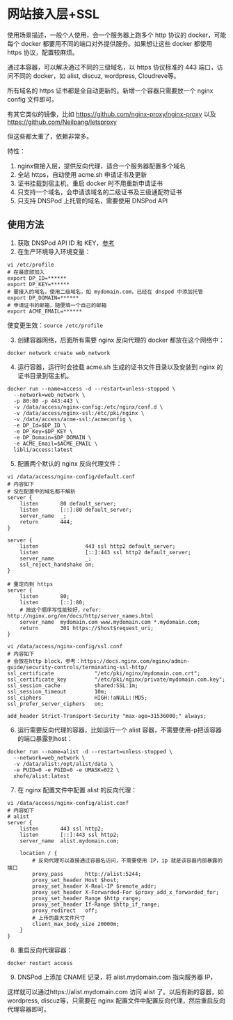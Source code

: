 # 网站接入层+SSL

使用场景描述，一般个人使用，会一个服务器上跑多个 http 协议的 docker，可能每个 docker 都要用不同的端口对外提供服务。如果想让这些 docker 都使用 https 协议，配置较麻烦。

通过本容器，可以解决通过不同的三级域名，以 https 协议标准的 443 端口，访问不同的 docker，如 alist, discuz, wordpress, Cloudreve等。

所有域名的 https 证书都是全自动更新的。新增一个容器只需要放一个 nginx config 文件即可。

有其它类似的镜像，比如 https://github.com/nginx-proxy/nginx-proxy 以及 https://github.com/Neilpang/letsproxy

但这些都太重了，依赖非常多。

特性：
1. nginx做接入层，提供反向代理，适合一个服务器配置多个域名
2. 全站 https，自动使用 acme.sh 申请证书及更新
3. 证书挂载到宿主机，重启 docker 时不用重新申请证书
4. 只支持一个域名，会申请该域名的二级证书及三级通配符证书
5. 只支持 DNSPod 上托管的域名，需要使用 DNSPod API 

## 使用方法
1. 获取 DNSPod API ID 和 KEY，[参考](https://support.dnspod.cn/Kb/showarticle/tsid/227/)
2. 在生产环境导入环境变量：
```
vi /etc/profile
# 在最底部加入
export DP_ID=******
export DP_KEY=******
# 要接入的域名，使用二级域名，如 mydomain.com，已经在 dnspod 中添加托管
export DP_DOMAIN=******
# 申请证书的邮箱，随便填一个自己的邮箱
export ACME_EMAIL=******
```

使变更生效：`source /etc/profile`

3. 创建容器网络，后面所有需要 nginx 反向代理的 docker 都放在这个网络中：
```
docker network create web_network
```

4. 运行容器，运行时会挂载 acme.sh 生成的证书文件目录以及安装到 nginx 的证书目录到宿主机。
```
docker run --name=access -d --restart=unless-stopped \
  --network=web_network \
  -p 80:80 -p 443:443 \
  -v /data/access/nginx-config:/etc/nginx/conf.d \
  -v /data/access/nginx-ssl:/etc/pki/nginx \
  -v /data/access/acme-ssl:/acmeconfig \
  -e DP_Id=$DP_ID \
  -e DP_Key=$DP_KEY \
  -e DP_Domain=$DP_DOMAIN \
  -e ACME_Email=$ACME_EMAIL \
  libli/access:latest
```

5. 配置两个默认的 nginx 反向代理文件：
```
vi /data/access/nginx-config/default.conf
# 内容如下
# 没在配置中的域名都不解析
server {
    listen       80 default_server;
    listen       [::]:80 default_server;
    server_name  _;
    return       444;
}

server {
    listen               443 ssl http2 default_server;
    listen               [::]:443 ssl http2 default_server;
    server_name          _;
    ssl_reject_handshake on;
}

# 重定向到 https
server {
    listen       80;
    listen       [::]:80;
    # 按这个顺序写性能较好，refer: http://nginx.org/en/docs/http/server_names.html
    server_name  mydomain.com www.mydomain.com *.mydomain.com;
    return       301 https://$host$request_uri;
}
```

```
vi /data/access/nginx-config/ssl.conf
# 内容如下
# 会放在http block，参考：https://docs.nginx.com/nginx/admin-guide/security-controls/terminating-ssl-http/
ssl_certificate             "/etc/pki/nginx/mydomain.com.crt";
ssl_certificate_key         "/etc/pki/nginx/private/mydomain.com.key";
ssl_session_cache           shared:SSL:1m;
ssl_session_timeout         10m;
ssl_ciphers                 HIGH:!aNULL:!MD5;
ssl_prefer_server_ciphers   on;

add_header Strict-Transport-Security "max-age=31536000;" always;
```

6. 运行需要反向代理的容器，比如运行一个 alist 容器，不需要使用-p把该容器的端口暴露到host：
```
docker run --name=alist -d --restart=unless-stopped \
  --network=web_network \
  -v /data/alist:/opt/alist/data \
  -e PUID=0 -e PGID=0 -e UMASK=022 \
  xhofe/alist:latest
```

7. 在 nginx 配置文件中配置 alist 的反向代理：
```
vi /data/access/nginx-config/alist.conf
# 内容如下
# alist
server {
    listen       443 ssl http2;
    listen       [::]:443 ssl http2;
    server_name  alist.mydomain.com;

    location / {
        # 反向代理可以直接通过容器名访问，不需要使用 IP，ip 就是该容器内部暴露的端口
        proxy_pass       http://alist:5244;
        proxy_set_header Host $host;
        proxy_set_header X-Real-IP $remote_addr;
        proxy_set_header X-Forwarded-For $proxy_add_x_forwarded_for;
        proxy_set_header Range $http_range;
        proxy_set_header If-Range $http_if_range;
        proxy_redirect   off;
        # 上传的最大文件尺寸
        client_max_body_size 20000m;
    }
}
```

8. 重启反向代理容器：
```
docker restart access
```

9. DNSPod 上添加 CNAME 记录，将 alist.mydomain.com 指向服务器 IP，

这样就可以通过https://alist.mydomain.com 访问 alist 了。以后有新的容器，如wordpress, discuz等，只需要在 nginx 配置文件中配置反向代理，然后重启反向代理容器即可。
